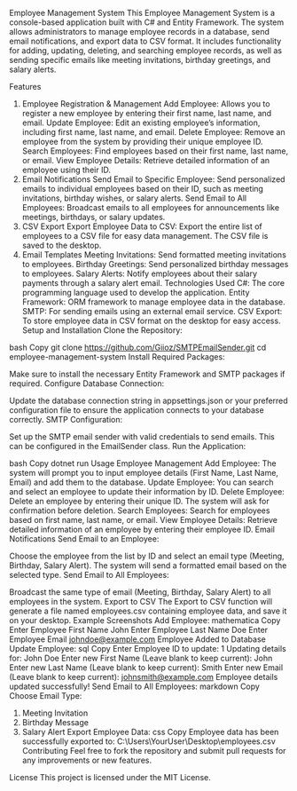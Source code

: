 Employee Management System
This Employee Management System is a console-based application built with C# and Entity Framework. The system allows administrators to manage employee records in a database, send email notifications, and export data to CSV format. It includes functionality for adding, updating, deleting, and searching employee records, as well as sending specific emails like meeting invitations, birthday greetings, and salary alerts.

Features
1. Employee Registration & Management
Add Employee: Allows you to register a new employee by entering their first name, last name, and email.
Update Employee: Edit an existing employee’s information, including first name, last name, and email.
Delete Employee: Remove an employee from the system by providing their unique employee ID.
Search Employees: Find employees based on their first name, last name, or email.
View Employee Details: Retrieve detailed information of an employee using their ID.
2. Email Notifications
Send Email to Specific Employee: Send personalized emails to individual employees based on their ID, such as meeting invitations, birthday wishes, or salary alerts.
Send Email to All Employees: Broadcast emails to all employees for announcements like meetings, birthdays, or salary updates.
3. CSV Export
Export Employee Data to CSV: Export the entire list of employees to a CSV file for easy data management. The CSV file is saved to the desktop.
4. Email Templates
Meeting Invitations: Send formatted meeting invitations to employees.
Birthday Greetings: Send personalized birthday messages to employees.
Salary Alerts: Notify employees about their salary payments through a salary alert email.
Technologies Used
C#: The core programming language used to develop the application.
Entity Framework: ORM framework to manage employee data in the database.
SMTP: For sending emails using an external email service.
CSV Export: To store employee data in CSV format on the desktop for easy access.
Setup and Installation
Clone the Repository:

bash
Copy
git clone https://github.com/Giioz/SMTPEmailSender.git
cd employee-management-system
Install Required Packages:

Make sure to install the necessary Entity Framework and SMTP packages if required.
Configure Database Connection:

Update the database connection string in appsettings.json or your preferred configuration file to ensure the application connects to your database correctly.
SMTP Configuration:

Set up the SMTP email sender with valid credentials to send emails. This can be configured in the EmailSender class.
Run the Application:

bash
Copy
dotnet run
Usage
Employee Management
Add Employee: The system will prompt you to input employee details (First Name, Last Name, Email) and add them to the database.
Update Employee: You can search and select an employee to update their information by ID.
Delete Employee: Delete an employee by entering their unique ID. The system will ask for confirmation before deletion.
Search Employees: Search for employees based on first name, last name, or email.
View Employee Details: Retrieve detailed information of an employee by entering their employee ID.
Email Notifications
Send Email to an Employee:

Choose the employee from the list by ID and select an email type (Meeting, Birthday, Salary Alert).
The system will send a formatted email based on the selected type.
Send Email to All Employees:

Broadcast the same type of email (Meeting, Birthday, Salary Alert) to all employees in the system.
Export to CSV
The Export to CSV function will generate a file named employees.csv containing employee data, and save it on your desktop.
Example Screenshots
Add Employee:
mathematica
Copy
Enter Employee First Name
John
Enter Employee Last Name
Doe
Enter Employee Email
johndoe@example.com
Employee Added to Database
Update Employee:
sql
Copy
Enter Employee ID to update:
1
Updating details for: John Doe
Enter new First Name (Leave blank to keep current):
John
Enter new Last Name (Leave blank to keep current):
Smith
Enter new Email (Leave blank to keep current):
johnsmith@example.com
Employee details updated successfully!
Send Email to All Employees:
markdown
Copy
Choose Email Type:
1. Meeting Invitation
2. Birthday Message
3. Salary Alert
Export Employee Data:
css
Copy
Employee data has been successfully exported to: C:\Users\YourUser\Desktop\employees.csv
Contributing
Feel free to fork the repository and submit pull requests for any improvements or new features.

License
This project is licensed under the MIT License.
